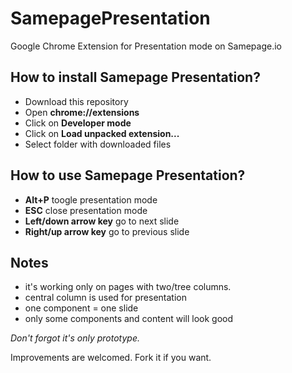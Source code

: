 SamepagePresentation
====================

Google Chrome Extension for Presentation mode on Samepage.io

How to install Samepage Presentation?
-------------------------------------
- Download this repository
- Open **chrome://extensions**
- Click on **Developer mode**
- Click on **Load unpacked extension...**
- Select folder with downloaded files

How to use Samepage Presentation?
---------------------------------
- **Alt+P** toogle presentation mode
- **ESC** close presentation mode
- **Left/down arrow key** go to next slide
- **Right/up arrow key** go to previous slide

Notes
-----
- it's working only on pages with two/tree columns.
- central column is used for presentation
- one component = one slide
- only some components and content will look good

*Don't forgot it's only prototype.*

Improvements are welcomed. Fork it if you want.
